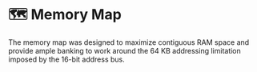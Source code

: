 # 🗺 Memory Map

The memory map was designed to maximize contiguous RAM space and provide ample banking to work around the 64 KB addressing limitation imposed by the 16-bit address bus.